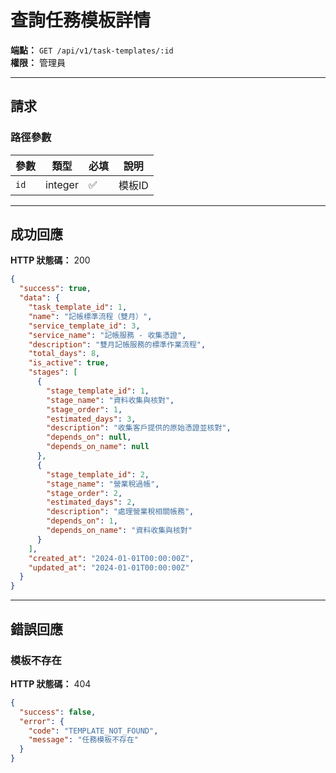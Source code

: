 # 查詢任務模板詳情

**端點：** `GET /api/v1/task-templates/:id`  
**權限：** 管理員

---

## 請求

### 路徑參數
| 參數 | 類型 | 必填 | 說明 |
|-----|------|------|------|
| `id` | integer | ✅ | 模板ID |

---

## 成功回應

**HTTP 狀態碼：** 200

```json
{
  "success": true,
  "data": {
    "task_template_id": 1,
    "name": "記帳標準流程（雙月）",
    "service_template_id": 3,
    "service_name": "記帳服務 - 收集憑證",
    "description": "雙月記帳服務的標準作業流程",
    "total_days": 8,
    "is_active": true,
    "stages": [
      {
        "stage_template_id": 1,
        "stage_name": "資料收集與核對",
        "stage_order": 1,
        "estimated_days": 3,
        "description": "收集客戶提供的原始憑證並核對",
        "depends_on": null,
        "depends_on_name": null
      },
      {
        "stage_template_id": 2,
        "stage_name": "營業稅過帳",
        "stage_order": 2,
        "estimated_days": 2,
        "description": "處理營業稅相關帳務",
        "depends_on": 1,
        "depends_on_name": "資料收集與核對"
      }
    ],
    "created_at": "2024-01-01T00:00:00Z",
    "updated_at": "2024-01-01T00:00:00Z"
  }
}
```

---

## 錯誤回應

### 模板不存在
**HTTP 狀態碼：** 404
```json
{
  "success": false,
  "error": {
    "code": "TEMPLATE_NOT_FOUND",
    "message": "任務模板不存在"
  }
}
```


